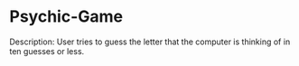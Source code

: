 # Psychic-Game

Description: User tries to guess the letter that the computer is thinking of in ten guesses or less.
